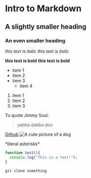 # Intro to Markdown
## A slightly smaller heading
### An even smaller heading

*this text is italic*
_this text is italic_

**this text is bold**
__this text is bold__


* item 1
* item 2
* item 3
  * item 4

1. item 1
2. item 2
3. item 3

To quote Jimmy Soul:
>yabba dabba doo

[Github](http://Github.com)
![A cute picture of a dog](https://consequenceofsound.files.wordpress.com/2017/08/gkhjzfp.jpg?quality=80&w=807)

\*literal asterisks*

```javascript
function test(){
  console.log("This is a test!");
}
```
```
git clone something
```
